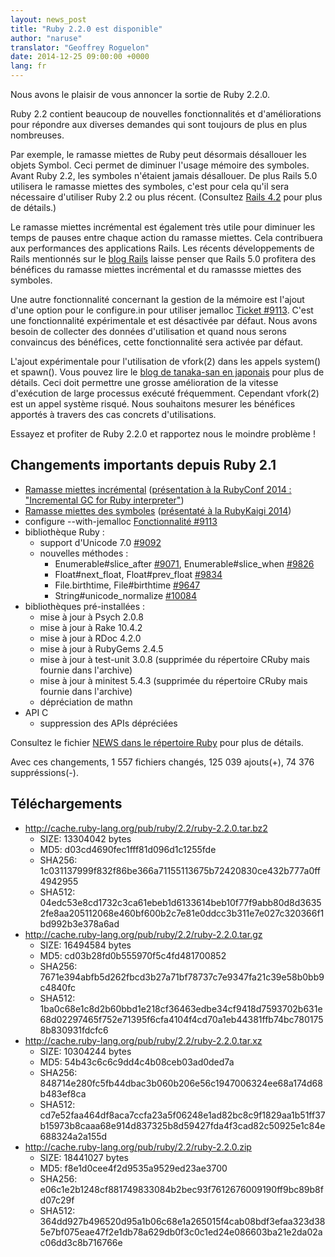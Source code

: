 ```yaml
---
layout: news_post
title: "Ruby 2.2.0 est disponible"
author: "naruse"
translator: "Geoffrey Roguelon"
date: 2014-12-25 09:00:00 +0000
lang: fr
---
```


Nous avons le plaisir de vous annoncer la sortie de Ruby 2.2.0.

Ruby 2.2 contient beaucoup de nouvelles fonctionnalités et d'améliorations pour
répondre aux diverses demandes qui sont toujours de plus en plus nombreuses.

Par exemple, le ramasse miettes de Ruby peut désormais désallouer les objets Symbol.
Ceci permet de diminuer l'usage mémoire des symboles. Avant Ruby 2.2, les symboles
n'étaient jamais désallouer.
De plus Rails 5.0 utilisera le ramasse miettes des symboles, c'est pour cela qu'il sera nécessaire d'utiliser Ruby 2.2 ou plus récent.
(Consultez [Rails 4.2](http://weblog.rubyonrails.org/2014/12/19/Rails-4-2-final/) pour plus de
détails.)

Le ramasse miettes incrémental est également très utile pour diminuer les temps
de pauses entre chaque action du ramasse miettes.
Cela contribuera aux performances des applications Rails.
Les récents développements de Rails mentionnés sur le [blog Rails](http://weblog.rubyonrails.org/)
laisse penser que Rails 5.0 profitera des bénéfices du ramasse miettes
incrémental et du ramassse miettes des symboles.

Une autre fonctionnalité concernant la gestion de la mémoire est l'ajout d'une
option pour le configure.in pour utiliser jemalloc
[Ticket #9113](https://bugs.ruby-lang.org/issues/9113).
C'est une fonctionnalité expérimentale et est désactivée par défaut.
Nous avons besoin de collecter des données d'utilisation et quand nous serons
convaincus des bénéfices, cette fonctionnalité sera activée par défaut.

L'ajout expérimentale pour l'utilisation de vfork(2) dans les appels system() et
spawn(). Vous pouvez lire le [blog de tanaka-san en japonais](http://www.a-k-r.org/d/2014-09.html#a2014_09_06)
pour plus de détails. Ceci doit permettre une grosse amélioration de la vitesse
d'exécution de large processus exécuté fréquemment. Cependant vfork(2) est un
appel système risqué.
Nous souhaitons mesurer les bénéfices apportés à travers des cas concrets d'utilisations.

Essayez et profiter de Ruby 2.2.0 et rapportez nous le moindre problème !

## Changements importants depuis Ruby 2.1

* [Ramasse miettes incrémental](https://bugs.ruby-lang.org/issues/10137)
  ([présentation à la RubyConf 2014 : "Incremental GC for Ruby interpreter"](http://www.atdot.net/~ko1/activities/2014_rubyconf_pub.pdf))
* [Ramasse miettes des symboles](https://bugs.ruby-lang.org/issues/9634)
  ([présentaté à la RubyKaigi 2014](http://www.slideshare.net/authorNari/symbol-gc))
* configure --with-jemalloc
  [Fonctionnalité #9113](https://bugs.ruby-lang.org/issues/9113)
* bibliothèque Ruby :
  * support d'Unicode 7.0 [#9092](https://bugs.ruby-lang.org/issues/9092)
  * nouvelles méthodes :
    * Enumerable#slice_after [#9071](https://bugs.ruby-lang.org/issues/9071),
      Enumerable#slice_when [#9826](https://bugs.ruby-lang.org/issues/9826)
    * Float#next_float, Float#prev_float
      [#9834](https://bugs.ruby-lang.org/issues/9834)
    * File.birthtime, File#birthtime
      [#9647](https://bugs.ruby-lang.org/issues/9647)
    * String#unicode_normalize [#10084](https://bugs.ruby-lang.org/issues/10084)
* bibliothèques pré-installées :
  * mise à jour à Psych 2.0.8
  * mise à jour à Rake 10.4.2
  * mise à jour à RDoc 4.2.0
  * mise à jour à RubyGems 2.4.5
  * mise à jour à test-unit 3.0.8 (supprimée du répertoire CRuby mais fournie dans l'archive)
  * mise à jour à minitest 5.4.3 (supprimée du répertoire CRuby mais fournie dans l'archive)
  * dépréciation de mathn
* API C
  * suppression des APIs dépréciées

Consultez le fichier [NEWS dans le répertoire Ruby](https://github.com/ruby/ruby/blob/v2_2_0/NEWS) pour plus de détails.

Avec ces changements, 1 557 fichiers changés, 125 039 ajouts(+), 74 376 suppréssions(-).

## Téléchargements

* <http://cache.ruby-lang.org/pub/ruby/2.2/ruby-2.2.0.tar.bz2>
  * SIZE:   13304042 bytes
  * MD5:    d03cd4690fec1fff81d096d1c1255fde
  * SHA256: 1c031137999f832f86be366a71155113675b72420830ce432b777a0ff4942955
  * SHA512: 04edc53e8cd1732c3ca61ebeb1d6133614beb10f77f9abb80d8d36352fe8aa205112068e460bf600b2c7e81e0ddcc3b311e7e027c320366f1bd992b3e378a6ad
* <http://cache.ruby-lang.org/pub/ruby/2.2/ruby-2.2.0.tar.gz>
  * SIZE:   16494584 bytes
  * MD5:    cd03b28fd0b555970f5c4fd481700852
  * SHA256: 7671e394abfb5d262fbcd3b27a71bf78737c7e9347fa21c39e58b0bb9c4840fc
  * SHA512: 1ba0c68e1c8d2b60bbd1e218cf36463edbe34cf9418d7593702b631e68d02297465f752e71395f6cfa4104f4cd70a1eb44381ffb74bc7801758b830931fdcfc6
* <http://cache.ruby-lang.org/pub/ruby/2.2/ruby-2.2.0.tar.xz>
  * SIZE:   10304244 bytes
  * MD5:    54b43c6c6c9dd4c4b08ceb03ad0ded7a
  * SHA256: 848714e280fc5fb44dbac3b060b206e56c1947006324ee68a174d68b483ef8ca
  * SHA512: cd7e52faa464df8aca7ccfa23a5f06248e1ad82bc8c9f1829aa1b51ff37b15973b8caaa68e914d837325b8d59427fda4f3cad82c50925e1c84e688324a2a155d
* <http://cache.ruby-lang.org/pub/ruby/2.2/ruby-2.2.0.zip>
  * SIZE:   18441027 bytes
  * MD5:    f8e1d0cee4f2d9535a9529ed23ae3700
  * SHA256: e06c1e2b1248cf881749833084b2bec93f7612676009190ff9bc89b8fd07c29f
  * SHA512: 364dd927b496520d95a1b06c68e1a265015f4cab08bdf3efaa323d385e7bf075eae47f2e1db78a629db0f3c0c1ed24e086603ba21e2da02ac06dd3c8b716766e
